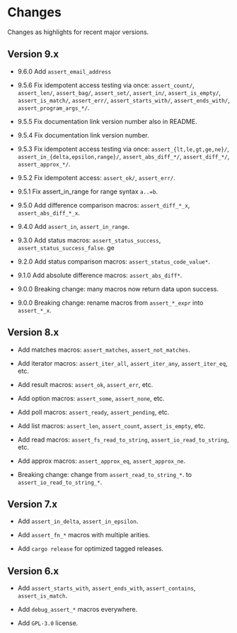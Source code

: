 # Changes

Changes as highlights for recent major versions.


## Version 9.x

* 9.6.0 Add `assert_email_address`
  
* 9.5.6 Fix idempotent access testing via once: `assert_count/`, `assert_len/`, `assert_bag/`, `assert_set/`, `assert_in/`, `assert_is_empty/`, `assert_is_match/`, `assert_err/`, `assert_starts_with/`, `assert_ends_with/`,
`assert_program_args_*/`.

* 9.5.5 Fix documentation link version number also in README.

* 9.5.4 Fix documentation link version number.

* 9.5.3 Fix idempotent access testing via once: `assert_{lt,le,gt,ge,ne}/`, `assert_in_{delta,epsilon,range}/`, `assert_abs_diff_*/`, `assert_diff_*/`, `assert_approx_*/`.

* 9.5.2 Fix idempotent access: `assert_ok/`, `assert_err/`.

* 9.5.1 Fix assert_in_range for range syntax `a..=b`.

* 9.5.0 Add difference comparison macros: `assert_diff_*_x`, `assert_abs_diff_*_x`.

* 9.4.0 Add `assert_in`, `assert_in_range`.

* 9.3.0 Add status macros: `assert_status_success`,  `assert_status_success_false`.
ge

* 9.2.0 Add status comparison macros: `assert_status_code_value*`.

* 9.1.0 Add absolute difference macros: `assert_abs_diff*`.

* 9.0.0 Breaking change: many macros now return data upon success.

* 9.0.0 Breaking change: rename macros from `assert_*_expr` into `assert_*_x`.


## Version 8.x

* Add matches macros: `assert_matches`, `assert_not_matches`.

* Add iterator macros: `assert_iter_all`, `assert_iter_any`, `assert_iter_eq`, etc.

* Add result macros: `assert_ok`, `assert_err`, etc.

* Add option macros: `assert_some`, `assert_none`, etc.

* Add poll macros: `assert_ready`, `assert_pending`, etc.

* Add list macros: `assert_len`, `assert_count`, `assert_is_empty`, etc.

* Add read macros: `assert_fs_read_to_string`, `assert_io_read_to_string`, etc.

* Add approx macros: `assert_approx_eq`, `assert_approx_ne`.

* Breaking change: change from `assert_read_to_string_*`. to `assert_io_read_to_string_*`.


## Version 7.x

* Add `assert_in_delta`, `assert_in_epsilon`.

* Add `assert_fn_*` macros with multiple arities.

* Add `cargo release` for optimized tagged releases.


## Version 6.x

* Add `assert_starts_with`, `assert_ends_with`, `assert_contains`, `assert_is_match`.

* Add `debug_assert_*` macros everywhere.

* Add `GPL-3.0` license.

